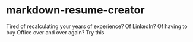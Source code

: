 # markdown-resume-creator
Tired of recalculating your years of experience? Of LinkedIn? Of having to buy Office over and over again? Try this
